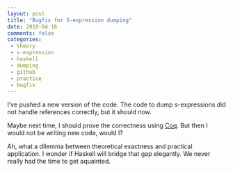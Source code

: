 ```yaml
---
layout: post
title: "Bugfix for S-expression dumping"
date: 2010-04-16
comments: false
categories:
 - theory
 - s-expression
 - haskell
 - dumping
 - github
 - practice
 - bugfix
---
```


I’ve pushed a new version of the code. The code to dump s-expressions
did not handle references correctly, but it should now.

Maybe next time, I should prove the correctness using [Coq]. But then I
would not be writing new code, would I?

Ah, what a dilemma between theoretical exactness and practical
application. I wonder if Haskell will bridge that gap elegantly. We
never really had the time to get aquainted.

[Coq]: http://www.lix.polytechnique.fr/coq/

